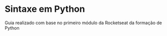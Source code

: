 # Sintaxe em Python

Guia realizado com base no primeiro módulo da Rocketseat da formação de Python
